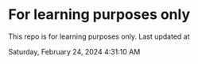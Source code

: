 # For learning purposes only
This repo is for learning purposes only.
Last updated at

Saturday, February 24, 2024 4:31:10 AM

